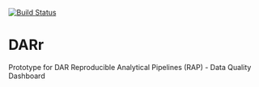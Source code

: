 [![Build Status](https://app.travis-ci.com/companieshouse/DAR-r.svg?branch=main)](https://app.travis-ci.com/companieshouse/DAR-r)

# DARr
Prototype for DAR Reproducible Analytical Pipelines (RAP) -
Data Quality Dashboard
